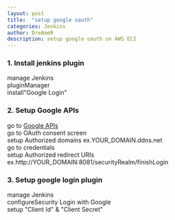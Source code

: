 ```yaml
---
layout: post
title:  "setup google oauth"
categories: Jenkins
author: DreAmeR
description: setup google oauth on AWS EC2
---
```


###  **1. Install jenkins plugin**
>
manage Jenkins  
pluginManager  
install"Google Login"  

###  **2. Setup Google APIs**
>
go to [Google APIs][google-apis]  
go to OAuth consent screen  
setup Authorized domains ex.YOUR_DOMAIN.ddns.net  
go to credentials  
setup Authorized redirect URIs ex.http://YOUR_DOMAIN:8081/securityRealm/finishLogin  

###  **3. Setup google login plugin**
>
manage Jenkins  
configureSecurity 
Login with Google  
setup "Client Id" & "Client Secret"  

[google-apis]: https://console.developers.google.com/apis/dashboard?authuser=0&project=plucky-hue-224009
